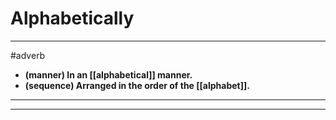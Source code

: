 # Alphabetically
---
#adverb
- **(manner) In an [[alphabetical]] manner.**
- **(sequence) Arranged in the order of the [[alphabet]].**
---
---

